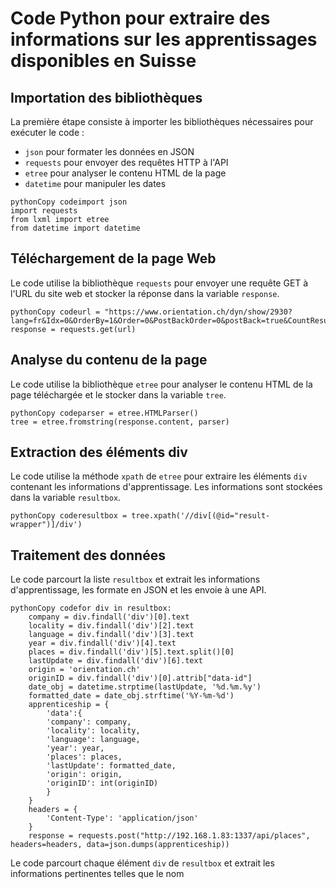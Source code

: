 Code Python pour extraire des informations sur les apprentissages disponibles en Suisse
=======================================================================================

Importation des bibliothèques
-----------------------------

La première étape consiste à importer les bibliothèques nécessaires pour exécuter le code :

- `json` pour formater les données en JSON
- `requests` pour envoyer des requêtes HTTP à l'API
- `etree` pour analyser le contenu HTML de la page
- `datetime` pour manipuler les dates

```
pythonCopy codeimport json
import requests
from lxml import etree
from datetime import datetime

```

Téléchargement de la page Web
-----------------------------

Le code utilise la bibliothèque `requests` pour envoyer une requête GET à l'URL du site web et stocker la réponse dans la variable `response`.

```
pythonCopy codeurl = "https://www.orientation.ch/dyn/show/2930?lang=fr&Idx=0&OrderBy=1&Order=0&PostBackOrder=0&postBack=true&CountResult=0&Total_Idx=0&CounterSearch=2&UrlAjaxWebSearch=%2FLenaWeb%2FAjaxWebSearch&getTotal=False&isBlankState=True&prof_=88613.1&fakelocalityremember=&LocName=&LocId=&Area=10&cty_=VD"
response = requests.get(url)

```

Analyse du contenu de la page
-----------------------------

Le code utilise la bibliothèque `etree` pour analyser le contenu HTML de la page téléchargée et le stocker dans la variable `tree`.

```
pythonCopy codeparser = etree.HTMLParser()
tree = etree.fromstring(response.content, parser)

```

Extraction des éléments div
---------------------------

Le code utilise la méthode `xpath` de `etree` pour extraire les éléments `div` contenant les informations d'apprentissage. Les informations sont stockées dans la variable `resultbox`.

```
pythonCopy coderesultbox = tree.xpath('//div[(@id="result-wrapper")]/div')

```

Traitement des données
----------------------

Le code parcourt la liste `resultbox` et extrait les informations d'apprentissage, les formate en JSON et les envoie à une API.

```
pythonCopy codefor div in resultbox:
    company = div.findall('div')[0].text
    locality = div.findall('div')[2].text
    language = div.findall('div')[3].text
    year = div.findall('div')[4].text
    places = div.findall('div')[5].text.split()[0]
    lastUpdate = div.findall('div')[6].text
    origin = 'orientation.ch'
    originID = div.findall('div')[0].attrib["data-id"]
    date_obj = datetime.strptime(lastUpdate, '%d.%m.%y')
    formatted_date = date_obj.strftime('%Y-%m-%d')
    apprenticeship = {
        'data':{
        'company': company,
        'locality': locality,
        'language': language,
        'year': year,
        'places': places,
        'lastUpdate': formatted_date,
        'origin': origin,
        'originID': int(originID)
        }
    }
    headers = {
        'Content-Type': 'application/json'
    }
    response = requests.post("http://192.168.1.83:1337/api/places", headers=headers, data=json.dumps(apprenticeship))

```

Le code parcourt chaque élément `div` de `resultbox` et extrait les informations pertinentes telles que le nom

